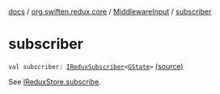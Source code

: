[docs](../../index.md) / [org.swiften.redux.core](../index.md) / [MiddlewareInput](index.md) / [subscriber](./subscriber.md)

# subscriber

`val subscriber: `[`IReduxSubscriber`](../-i-redux-subscriber.md)`<`[`GState`](index.md#GState)`>` [(source)](https://github.com/protoman92/KotlinRedux/tree/master/common/common-core/src/main/kotlin/org/swiften/redux/core/Middleware.kt#L35)

See [IReduxStore.subscribe](../-i-redux-subscriber-provider/subscribe.md).

